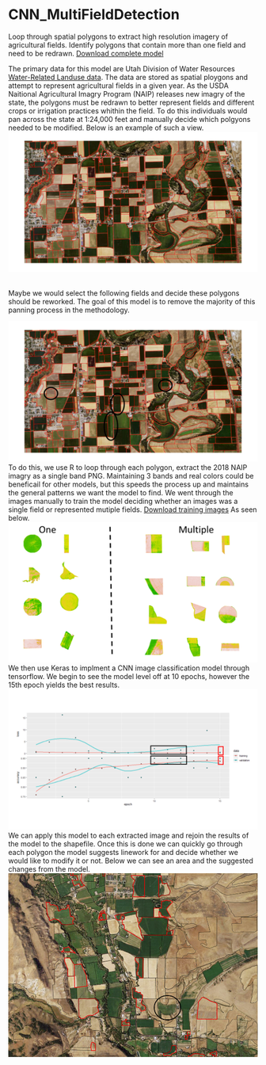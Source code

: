 # CNN_MultiFieldDetection
Loop through spatial polygons to extract high resolution imagery of agricultural fields. Identify polygons that contain more than one field and need to be redrawn.
<a href='https://drive.google.com/file/d/1ONALpmIPGTKmKEPqGydf5BdKsCkQsaSc/view?usp=sharing'>Download complete model</a>

The primary data for this model are Utah Division of Water Resources <a href='https://dwre-utahdnr.opendata.arcgis.com/pages/wrlu'>Water-Related Landuse data</a>. The data are stored as spatial ploygons and attempt to represent agricultural fields in a given year. As the USDA Naitional Agricultural Imagry Program (NAIP) releases new imagry of the state, the polygons must be redrawn to better represent fields and different crops or irrigation practices whithin the field. To do this individuals would pan across the state at 1:24,000 feet and manually decide which polgyons needed to be modified. Below is an example of such a view.
<img src="https://github.com/TMoore24/CNN_MultiFieldDetection/blob/main/ML_fig1_1.png"/>
<p><br>Maybe we would select the following fields and decide these polygons should be reworked. The goal of this model is to remove the majority of this panning process in the methodology.</p>
<img src="https://github.com/TMoore24/CNN_MultiFieldDetection/blob/main/ML_fig2.png"/>
To do this, we use R to loop through each polygon, extract the 2018 NAIP imagry as a single band PNG. Maintaining 3 bands and real colors could be beneficail for other models, but this speeds the process up and maintains the general patterns we want the model to find. We went through the images manually to train the model deciding whether an images was a single field or represented mutiple fields. <a href='https://drive.google.com/file/d/1ImPaH4bPFeFr_b4Wo8mRws1qNtRzpKU0/view?usp=sharing'>Download training images</a> As seen below.
<img src="https://github.com/TMoore24/CNN_MultiFieldDetection/blob/main/ML_fig3.png"/>
We then use Keras to implment a CNN image classification model through tensorflow. We begin to see the model level off at 10 epochs, however the 15th epoch yields the best results.
<img src="https://github.com/TMoore24/CNN_MultiFieldDetection/blob/main/ML_fig4.png"/>
We can apply this model to each extracted image and rejoin the results of the model to the shapefile. Once this is done we can quickly go through each polygon the model suggests linework for and decide whether we would like to modify it or not. Below we can see an area and the suggested changes from the model. 
<img src="https://github.com/TMoore24/CNN_MultiFieldDetection/blob/main/ML_fig5.png"/>
